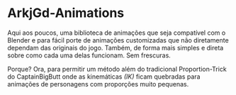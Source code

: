 # ArkjGd-Animations
Aqui aos poucos, uma biblioteca de animações que seja compatível com o Blender e para fácil porte de animações customizadas que não diretamente dependam das originais do jogo.
Também, de forma mais simples e direta sobre como cada uma delas funcionam. Sem frescuras.

Porque? 
Ora, para permitir um método além do tradicional Proportion-Trick do CaptainBigButt onde as kinemáticas *(IK)* ficam quebradas para animações de personagens com proporções muito pequenas.
